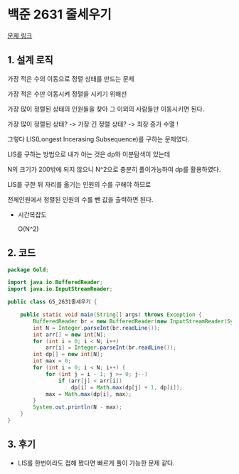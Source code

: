 # 백준 2631 줄세우기

[문제 링크](https://www.acmicpc.net/problem/2631)

## 1. 설계 로직

가장 적은 수의 이동으로 정렬 상태를 만드는 문제

 

가장 적은 수만 이동시켜 정렬을 시키기 위해선

가장 많이 정렬된 상태의 인원들을 찾아 그 이외의 사람들만 이동시키면 된다.

 

가장 많이 정렬된 상태? -> 가장 긴 정렬 상태? -> 최장 증가 수열 !

 

그렇다 LIS(Longest Incerasing Subsequence)를 구하는 문제였다.

 

LIS를 구하는 방법으로 내가 아는 것은 dp와 이분탐색이 있는데

N의 크기가 200밖에 되지 않으니 N^2으로 충분히 풀이가능하여 dp를 활용하였다.

 

LIS를 구한 뒤 자리를 옮기는 인원의 수를 구해야 하므로

전체인원에서 정렬된 인원의 수를 뺀 값을 출력하면 된다.



- 시간복잡도

  O(N^2)

## 2. 코드

```java
package Gold;

import java.io.BufferedReader;
import java.io.InputStreamReader;

public class G5_2631줄세우기 {

	public static void main(String[] args) throws Exception {
		BufferedReader br = new BufferedReader(new InputStreamReader(System.in));
		int N = Integer.parseInt(br.readLine());
		int arr[] = new int[N];
		for (int i = 0; i < N; i++)
			arr[i] = Integer.parseInt(br.readLine());
		int dp[] = new int[N];
		int max = 0;
		for (int i = 0; i < N; i++) {
			for (int j = i - 1; j >= 0; j--)
				if (arr[j] < arr[i])
					dp[i] = Math.max(dp[j] + 1, dp[i]);
			max = Math.max(dp[i], max);
		}
		System.out.println(N - max);
	}
}
```



## 3. 후기

- LIS를 한번이라도 접해 봤다면 빠르게 풀이 가능한 문제 같다.


